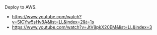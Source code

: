 
Deploy to AWS.
- https://www.youtube.com/watch?v=SICYw5sHv8A&list=LL&index=2&t=1s
- https://www.youtube.com/watch?v=JtV8pkX20EM&list=LL&index=3